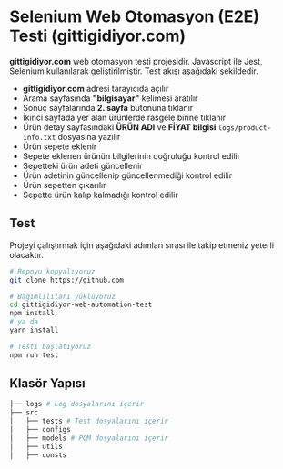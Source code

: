 # Selenium Web Otomasyon (E2E) Testi (gittigidiyor.com)
**gittigidiyor.com** web otomasyon testi projesidir. Javascript ile Jest, Selenium kullanılarak geliştirilmiştir.
Test akışı aşağıdaki şekildedir.

- **gittigidiyor.com** adresi tarayıcıda açılır
- Arama sayfasında **"bilgisayar"** kelimesi aratılır
- Sonuç sayfalarında **2. sayfa** butonuna tıklanır
- İkinci sayfada yer alan ürünlerde rasgele birine tıklanır
- Ürün detay sayfasındaki **ÜRÜN ADI** ve **FİYAT bilgisi** `logs/product-info.txt` dosyasına yazılır
- Ürün sepete eklenir
- Sepete eklenen ürünün bilgilerinin doğruluğu kontrol edilir
- Sepetteki ürün adeti güncellenir
- Ürün adetinin güncellenip güncellenmediği kontrol edilir
- Ürün sepetten çıkarılır
- Sepette ürün kalıp kalmadığı kontrol edilir

## Test
Projeyi çalıştırmak için aşağıdaki adımları sırası ile takip etmeniz yeterli olacaktır.
```bash
# Repoyu kopyalıyoruz
git clone https://github.com

# Bağımlılıları yüklüyoruz
cd gittigidiyor-web-automation-test
npm install
# ya da
yarn install

# Testi başlatıyoruz
npm run test
```

## Klasör Yapısı

```bash
├── logs # Log dosyalarını içerir
├── src
│   ├── tests # Test dosyalarını içerir
│   ├── configs
│   ├── models # POM dosyalarını içerir
│   ├── utils
│   ├── consts
```
